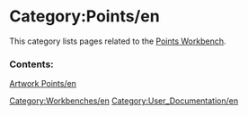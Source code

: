 # Category:Points/en
This category lists pages related to the [Points Workbench](Points_Workbench.md).

### Contents:

[Artwork Points/en](Artwork_Points/en.md)

[Category:Workbenches/en](Category:Workbenches/en.md) [Category:User\_Documentation/en](Category:User_Documentation/en.md)
